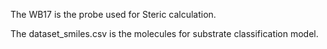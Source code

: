 
The WB17 is the probe used for Steric calculation.


The dataset_smiles.csv is the molecules for substrate classification model.
